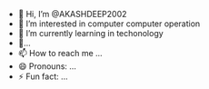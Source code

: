 - 👋 Hi, I’m @AKASHDEEP2002
- 👀 I’m interested in computer computer operation
- 🌱 I’m currently learning in techonology
- 💞️...
- 📫 How to reach me ...
- 😄 Pronouns: ...
- ⚡ Fun fact: ...

<!---
AKASHDEEP2002/AKASHDEEP2002 is a ✨ special ✨ repository because its `README.md` (this file) appears on your GitHub profile.
You can click the Preview link to take a look at your changes.
--->
